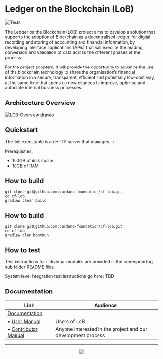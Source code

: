 # Ledger on the Blockchain (LoB)

<p align="left">
<img alt="Tests" src="https://github.com/cardano-foundation/cf-explorer-api/actions/workflows/tests.yaml/badge.svg" />
</p>

The Ledger on the Blockchain (LOB) project aims to develop a solution that supports the adoption of Blockchain as a decentralised ledger, for digital recording and storing of accounting and financial information, by developing interface applications (APIs) that will execute the reading, conversion and validation of data across the different phases of the process.

For the project adopters, it will provide the opportunity to advance the use of the blockchain  technology to share the organisation’s financial information in a secure, transparent, efficient and potentially low-cost way, at the same time that opens up new chances to improve, optimise and automate internal business processes.

## Architecture Overview
![LOB-Overview drawio](https://github.com/cardano-foundation/cf-lob/assets/2879295/c1d7339a-c333-4998-a487-07273d2ac610)


## Quickstart


The `lob` executable is an HTTP server that manages...:

Prerequisties:
- 100GB of disk space
- 10GB of RAM

## How to build

```
git clone git@github.com:cardano-foundation/cf-lob.git
cd cf-lob
gradlew clean build
```

## How to build

```
git clone git@github.com:cardano-foundation/cf-lob.git
cd cf-lob
gradlew clen bootRun
```

## How to test

Test instructions for individual modules are provided in the corresponding sub folder README files.

System level integration test instructions go here: TBD


## Documentation

| Link                                                                                             | Audience                                                     |
|--------------------------------------------------------------------------------------------------| ------------------------------------------------------------ |
| [Documentation](https://github.com/cardano-foundation/cf-lob/)                                   |                                                              |
| • [User Manual](https://github.com/cardano-foundation/cf-lob/)                                   | Users of LoB                                      |
| • [Contributor Manual](https://cardano-foundation.github.io/cardano-wallet/contributor)          | Anyone interested in the project and our development process |

<hr/>

<p align="center">
  <a href="https://github.com/cardano-foundation/cardano-wallet/blob/master/LICENSE"><img src="https://img.shields.io/github/license/cardano-foundation/cardano-wallet.svg?style=for-the-badge" /></a>
</p>